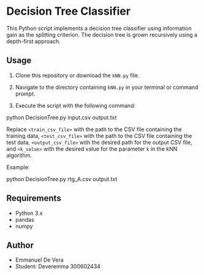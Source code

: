 # Decision Tree Classifier

This Python script implements a decision tree classifier using information gain as the splitting criterion. The decision tree is grown recursively using a depth-first approach.

## Usage

1. Clone this repository or download the `kNN.py` file.

2. Navigate to the directory containing `kNN.py` in your terminal or command prompt.

3. Execute the script with the following command:

python DecisionTree.py input.csv output.txt

Replace `<train_csv_file>` with the path to the CSV file containing the training data, `<test_csv_file>` with the path to the CSV file containing the test data, `<output_csv_file>` with the desired path for the output CSV file, and `<k_value>` with the desired value for the parameter `k` in the kNN algorithm.

Example:

python DecisionTree.py rtg_A.csv output.txt

## Requirements

- Python 3.x
- pandas
- numpy

## Author

- Emmanuel De Vera
- Student: Deveremma 300602434

